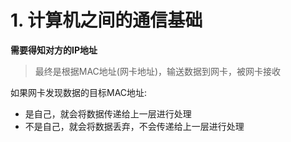 # 1. 计算机之间的通信基础

**需要得知对方的IP地址**

> 最终是根据MAC地址(网卡地址)，输送数据到网卡，被网卡接收

如果网卡发现数据的目标MAC地址:
* 是自己，就会将数据传递给上一层进行处理
* 不是自己，就会将数据丢弃，不会传递给上一层进行处理
